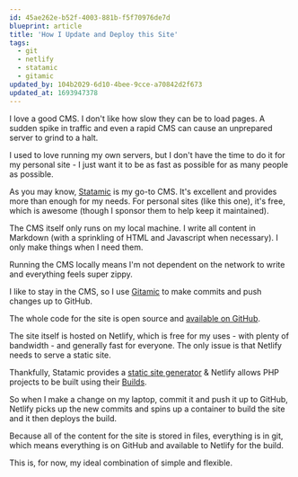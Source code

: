 ```yaml
---
id: 45ae262e-b52f-4003-881b-f5f70976de7d
blueprint: article
title: 'How I Update and Deploy this Site'
tags:
  - git
  - netlify
  - statamic
  - gitamic
updated_by: 104b2029-6d10-4bee-9cce-a70842d2f673
updated_at: 1693947378
---
```

I love a good CMS. I don't like how slow they can be to load pages. A sudden spike in traffic and even a rapid CMS can cause an unprepared server to grind to a halt.

I used to love running my own servers, but I don't have the time to do it for my personal site - I just want it to be as fast as possible for as many people as possible.

As you may know, [Statamic](https://statamic.com) is my go-to CMS. It's excellent and provides more than enough for my needs. For personal sites (like this one), it's free, which is awesome (though I sponsor them to help keep it maintained).

The CMS itself only runs on my local machine. I write all content in Markdown (with a sprinkling of HTML and Javascript when necessary). I only make things when I need them.

Running the CMS locally means I'm not dependent on the network to write and everything feels super zippy.

I like to stay in the CMS, so I use [Gitamic](https://gitamic.simonhamp.me) to make commits and push changes up to GitHub.

The whole code for the site is open source and [available on GitHub](https://github.com/simonhamp/dotme).

The site itself is hosted on Netlify, which is free for my uses - with plenty of bandwidth - and generally fast for everyone. The only issue is that Netlify needs to serve a static site.

Thankfully, Statamic provides a [static site generator](https://github.com/gitamic/ssg) & Netlify allows PHP projects to be built using their [Builds](https://docs.netlify.com/configure-builds/overview/).

So when I make a change on my laptop, commit it and push it up to GitHub, Netlify picks up the new commits and spins up a container to build the site and it then deploys the build.

Because all of the content for the site is stored in files, everything is in git, which means everything is on GitHub and available to Netlify for the build.

This is, for now, my ideal combination of simple and flexible.
